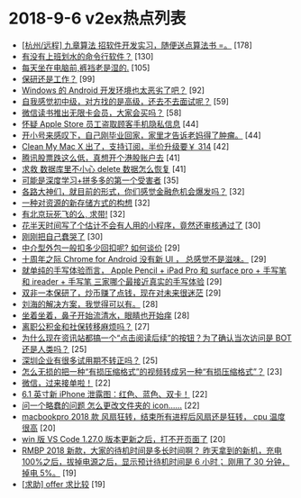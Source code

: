 # 2018-9-6 v2ex热点列表

+ [[杭州/远程] 九章算法 招软件开发实习，随便送点算法书 =。](https://www.v2ex.com/t/486748#reply178) [178]
+ [有没有上班划水的命令行软件？](https://www.v2ex.com/t/486605#reply130) [130]
+ [每天坐在电脑前,裤裆老是湿的.](https://www.v2ex.com/t/486766#reply105) [105]
+ [保研还是工作？](https://www.v2ex.com/t/486683#reply99) [99]
+ [Windows 的 Android 开发环境也太恶劣了吧？](https://www.v2ex.com/t/486669#reply92) [92]
+ [自我感觉初中级，对方找的是高级，还去不去面试呢？](https://www.v2ex.com/t/486581#reply59) [59]
+ [微信读书推出无限卡会员，大家会买吗？](https://www.v2ex.com/t/486587#reply58) [58]
+ [怀疑 Apple Store 员工盗取顾客手机隐私信息](https://www.v2ex.com/t/486713#reply44) [44]
+ [开小号来感叹下，自己刚毕业回家，家里才告诉老妈得了肿瘤。](https://www.v2ex.com/t/486829#reply44) [44]
+ [Clean My Mac X 出了，支持订阅，半价升级要￥ 314](https://www.v2ex.com/t/486672#reply42) [42]
+ [腾讯股票跌这么低，真想开个港股账户去](https://www.v2ex.com/t/486719#reply41) [41]
+ [求救 数据库里不小心 delete 数据怎么恢复](https://www.v2ex.com/t/486747#reply41) [41]
+ [可能是深度学习+拼多多的第一个受害者](https://www.v2ex.com/t/486864#reply35) [35]
+ [各路大神们，就目前的形式，你们感觉金融危机会爆发吗？](https://www.v2ex.com/t/486784#reply32) [32]
+ [一种对资源的新存储方式的构想](https://www.v2ex.com/t/486883#reply32) [32]
+ [有北京玩死飞的么, 求带!](https://www.v2ex.com/t/486651#reply32) [32]
+ [花半天时间写了个估计不会有人用的小程序，竟然还审核通过了](https://www.v2ex.com/t/486674#reply30) [30]
+ [刚刚把自己蠢哭了](https://www.v2ex.com/t/486774#reply30) [30]
+ [中介型外包一般扣多少回扣呢? 如何谈价](https://www.v2ex.com/t/486707#reply29) [29]
+ [十周年之际 Chrome for Android 没有新 UI ， 总感觉不是滋味。](https://www.v2ex.com/t/486722#reply29) [29]
+ [就单纯的手写体验而言， Apple Pencil + iPad Pro 和 surface pro + 手写笔 和 ireader + 手写笔 三家哪个最接近真实的手写体验](https://www.v2ex.com/t/486801#reply29) [29]
+ [双非一本保研了，炒币赚了点钱，现在对未来很迷茫](https://www.v2ex.com/t/486882#reply29) [29]
+ [刘海的解决方案，我觉得可以有。](https://www.v2ex.com/t/486805#reply28) [28]
+ [坐着坐着，鼻子开始流清水，眼睛也开始痒](https://www.v2ex.com/t/486593#reply28) [28]
+ [离职公积金和社保转移麻烦吗？](https://www.v2ex.com/t/486701#reply27) [27]
+ [为什么现在资讯站都搞一个“点击阅读后续”的按钮？为了确认当次访问是 BOT 还是人类吗？](https://www.v2ex.com/t/486668#reply25) [25]
+ [深圳企业有很多试用期不转正吗？](https://www.v2ex.com/t/486792#reply25) [25]
+ [怎么无损的把一种“有损压缩格式”的视频转成另一种“有损压缩格式”？](https://www.v2ex.com/t/486718#reply23) [23]
+ [微信，过来接单啦！](https://www.v2ex.com/t/486585#reply22) [22]
+ [6.1 英寸新 iPhone 泄露图：红色、蓝色、双卡！](https://www.v2ex.com/t/486851#reply22) [22]
+ [问一个略蠢的问题 怎么更改文件夹的 icon……](https://www.v2ex.com/t/486644#reply22) [22]
+ [macbookpro 2018 款 风扇狂转，结束所有进程后风扇还是狂转， cpu 温度很高](https://www.v2ex.com/t/486660#reply20) [20]
+ [win 版 VS Code 1.27.0 版本更新之后，打不开页面了](https://www.v2ex.com/t/486600#reply20) [20]
+ [RMBP 2018 新款，大家的待机时间是多长时间啊？ 昨天拿到的新机，充电 100%之后，拔掉电源之后，显示预计待机时间是 6 小时； 刚用了 30 分钟，掉电 5%。](https://www.v2ex.com/t/486726#reply19) [19]
+ [[求助] offer 求比较](https://www.v2ex.com/t/486865#reply19) [19]

